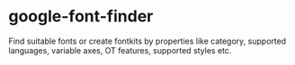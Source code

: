 # google-font-finder
Find suitable fonts or create fontkits by properties like category, supported languages, variable axes, OT features, supported styles etc.
